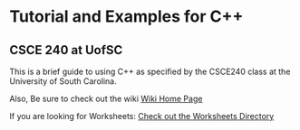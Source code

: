 # Tutorial and Examples for C++
## CSCE 240 at UofSC

This is a brief guide to using C++ as specified by the CSCE240 class at the University of South Carolina.

Also, Be sure to check out the wiki [Wiki Home Page](https://github.com/Nesdood007/CSCE240S2017/wiki)

If you are looking for Worksheets: [Check out the Worksheets Directory](https://github.com/Nesdood007/CSCE240S2017/tree/master/Worksheets)
